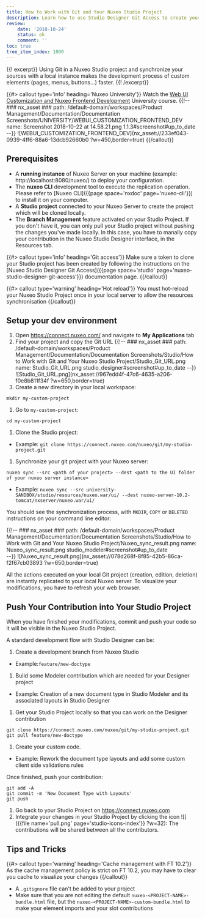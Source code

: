 ```yaml
---
title: How to Work with Git and Your Nuxeo Studio Project
description: Learn how to use Studio Designer Git Access to create your Studio Designer contribution
review:
    date: '2018-10-24'
    status: ok
    comment: ''
toc: true
tree_item_index: 1000
---
```

{{! excerpt}}
Using Git in a Nuxeo Studio project and synchronize your sources with a local instance makes the development process of custom elements (pages, menus, buttons...) faster.
{{! /excerpt}}

{{#> callout type='info' heading='Nuxeo University'}}
Watch the [Web UI Customization and Nuxeo Frontend Development](https://university.nuxeo.com/learn/course/external/view/elearning/164/webui-customization-and-nuxeo-frontend-development) University course.
{{!--     ### nx_asset ###
    path: /default-domain/workspaces/Product Management/Documentation/Documentation Screenshots/UNIVERSITY/WEBUI_CUSTOMIZATION_FRONTEND_DEV
    name: Screenshot 2018-10-22 at 14.58.21.png
    1.1.3#screenshot#up_to_date
--}}
![WEBUI_CUSTOMIZATION_FRONTEND_DEV](nx_asset://233ef043-0939-4ff6-88a6-13dcb92660b0 ?w=450,border=true)
{{/callout}}

## Prerequisites

- A **running instance** of Nuxeo Server on your machine (example: http://localhost:8080/nuxeo/) to deploy your configuration.
- The **nuxeo CLI** development tool to execute the replication operation. Please refer to [Nuxeo CLI]({{page space='nxdoc' page='nuxeo-cli'}}) to install it on your computer.
- A **Studio project** connected to your Nuxeo Server to create the project which will be cloned locally.
- The **Branch Management** feature activated on your Studio Project. If you don't have it, you can only pull your Studio project without pushing the changes you've made locally. In this case, you have to manally copy your contribution in the Nuxeo Studio Designer interface, in the Resources tab.

{{#> callout type='info' heading='Git access'}}
Make sure a token to clone your Studio project has been created by following the instructions on the [Nuxeo Studio Designer Git Access]({{page space='studio' page='nuxeo-studio-designer-git-access'}}) documentation page.
{{/callout}}

{{#> callout type='warning' heading='Hot reload'}}
You must hot-reload your Nuxeo Studio Project once in your local server to allow the resources synchronisation
{{/callout}}

## Setup your dev environment

1. Open https://connect.nuxeo.com/ and navigate to **My Applications** tab
1. Find your project and copy the Git URL
{{!--     ### nx_asset ###
    path: /default-domain/workspaces/Product Management/Documentation/Documentation Screenshots/Studio/How to Work with Git and Your Nuxeo Studio Project/Studio_Git_URL.png
    name: Studio_Git_URL.png
    studio_designer#screenshot#up_to_date
--}}
![Studio_Git_URL.png](nx_asset://967edd4f-47c6-4635-a206-f0e8b811f34f ?w=650,border=true)
1. Create a new directory in your local workspace:
  ```
  mkdir my-custom-project
  ```
1. Go to `my-custom-project`:
  ```
  cd my-custom-project
  ```
1. Clone the Studio project:</br>
  - Example: `git clone https://connect.nuxeo.com/nuxeo/git/my-studio-project.git`
1. Synchronize your git project with your Nuxeo server:
  ```
  nuxeo sync --src <path of your project> --dest <path to the UI folder of your nuxeo server instance>
  ```
  - Example: `nuxeo sync --src university-SANDBOX/studio/resources/nuxeo.war/ui/ --dest nuxeo-server-10.2-tomcat/nxserver/nuxeo.war/ui/`

You should see the synchronization process, with `MKDIR`, `COPY` or `DELETED` instructions on your command line editor:

{{!--     ### nx_asset ###
    path: /default-domain/workspaces/Product Management/Documentation/Documentation Screenshots/Studio/How to Work with Git and Your Nuxeo Studio Project/Nuxeo_sync_result.png
    name: Nuxeo_sync_result.png
    studio_modeler#screenshot#up_to_date  
--}}
![Nuxeo_sync_result.png](nx_asset://078d268f-8f85-42b5-86ca-f2f67cb03893 ?w=650,border=true)

All the actions executed on your local Git project (creation, edition, deletion) are instantly replicated to your local Nuxeo server. To visualize your modifications, you have to refresh your web browser.

## Push Your Contribution into Your Studio Project

When you have finished your modifications, commit and push your code so it will be visible in the Nuxeo Studio Project.

A standard development flow with Studio Designer can be:
1. Create a development branch from Nuxeo Studio
  - Example:`feature/new-doctype`
1. Build some Modeler contribution which are needed for your Designer project
  - Example: Creation of a new document type in Studio Modeler and its associated layouts in Studio Designer
1. Get your Studio Project locally so that you can work on the Designer contribution
```
git clone https://connect.nuxeo.com/nuxeo/git/my-studio-project.git
git pull feature/new-doctype
```
1. Create your custom code.
  - Example: Rework the document type layouts and add some custom client side validations rules  

Once finished, push your contribution:
```
git add -A
git commit -m 'New Document Type with Layouts'
git push
```
1. Go back to your Studio Project on https://connect.nuxeo.com
1. Integrate your changes in your Studio Project by clicking the icon ![]({{file name='pull.png' page='studio-icons-index'}} ?w=32): The contributions will be shared between all the contributors.


## Tips and Tricks

{{#> callout type='warning' heading='Cache management with FT 10.2'}}
As the cache management policy is strict on FT 10.2, you may have to clear you cache to visualize your changes
{{/callout}}

- A `.gitignore` file can't be added to your project
- Make sure that you are not editing the default `nuxeo-<PROJECT-NAME>-bundle.html` file, but the `nuxeo-<PROJECT-NAME>-custom-bundle.html` to make your element imports and your slot contributions
